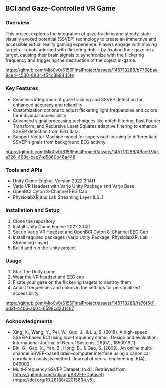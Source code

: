 ## BCI and Gaze-Controlled VR Game

### Overview
This project explores the integration of gaze tracking and steady-state visually evoked potential (SSVEP) technology to create an immersive and accessible virtual reality gaming experience. Players engage with moving targets - robots adorned with flickering dots - by fixating their gaze on a target, causing their brain signals to synchronize with the flickering frequency and triggering the destruction of the object in-game.


https://github.com/Mio0v0/6156FinalProject/assets/145713288/b7768bae-9ce4-4530-8834-f54c3b8445fe



### Key Features
- Seamless integration of gaze tracking and SSVEP detection for enhanced accuracy and reliability
- Customization options to adjust flickering light frequencies and colors for individual accessibility
- Advanced signal processing techniques like notch filtering, Fast Fourier Transform, and Recursive Least Squares adaptive filtering to enhance SSVEP detection from EEG data
- Support Vector Machine model for supervised learning to differentiate SSVEP signals from background EEG activity


https://github.com/Mio0v0/6156FinalProject/assets/145713288/49ac978d-a726-468c-bed7-d5860b46a448


### Tools and APIs
- Unity Game Engine, Version 2022.3.14f1
- Varjo VR Headset with Varjo Unity Package and Varjo Base
- OpenBCI Cyton 8-Channel EEG Cap
- PhysiolabXR and Lab Streaming Layer (LSL)

### Installation and Setup
1. Clone the repository
2. Install Unity Game Engine 2022.3.14f1
3. Set up Varjo VR Headset and OpenBCI Cyton 8-Channel EEG Cap
4. Install required packages (Varjo Unity Package, PhysiolabXR, Lab Streaming Layer)
5. Build and run the Unity project

### Usage
1. Start the Unity game
2. Wear the VR headset and EEG cap
3. Fixate your gaze on the flickering targets to destroy them
4. Adjust frequencies and colors in the settings for personalized accessibility


https://github.com/Mio0v0/6156FinalProject/assets/145713288/fa76f5d1-6d3f-44b6-ab04-8598cd201467


### Acknowledgments
- Xing, X., Wang, Y., Pei, W., Guo, J., & Liu, S. (2018). A high-speed SSVEP-based BCI using low-frequency stimuli: Design and evaluation. International Journal of Neural Systems, 28(07), 1850019[1].
- Bin, G., Gao, X., Yan, Z., Hong, B., & Gao, S. (2009). An online multi-channel SSVEP-based brain–computer interface using a canonical correlation analysis method. Journal of neural engineering, 6(4), 046002.
- Multi-Frequency SSVEP Dataset. (n.d.). Retrieved from [https://github.com/xdjiang/SSVEP-Dataset](https://doi.org/10.26188/22015694.v5).
